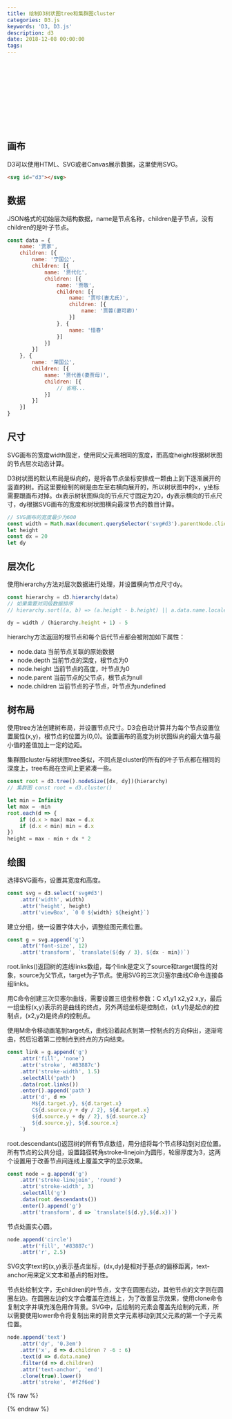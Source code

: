 ```yaml
---
title: 绘制D3树状图tree和集群图cluster
categories: D3.js
keywords: 'D3, D3.js'
description: d3
date: 2018-12-08 00:00:00
tags:
---
```


<div class="scrollable-wrapper"><svg id="d3"></svg></div>

## 画布

D3可以使用HTML、SVG或者Canvas展示数据，这里使用SVG。

``` HTML
<svg id="d3"></svg>
```

## 数据

JSON格式的初始层次结构数据，name是节点名称，children是子节点，没有children的是叶子节点。

``` JavaScript
const data = {
    name: '贾家',
    children: [{
        name: '宁国公',
        children: [{
            name: '贾代化',
            children: [{
                name: '贾敬',
                children: [{
                    name: '贾珍(妻尤氏)',
                    children: [{
                        name: '贾蓉(妻可卿)'
                    }]
                }, {
                    name: '惜春'
                }]
            }]
        }]
    }, {
        name: '荣国公',
        children: [{
            name: '贾代善(妻贾母)',
            children: [{
                // 省略...
            }]
        }]
    }]
}
```

## 尺寸

SVG画布的宽度width固定，使用同父元素相同的宽度，而高度height根据树状图的节点层次动态计算。

D3树状图的默认布局是纵向的，是将各节点坐标安排成一颗由上到下逐渐展开的竖直的树。而这里要绘制的树是由左至右横向展开的，所以树状图中的x，y坐标需要跟画布对掉。dx表示树状图纵向的节点尺寸固定为20，dy表示横向的节点尺寸，dy根据SVG画布的宽度和树状图横向最深节点的数目计算。

``` JavaScript
// SVG画布的宽度最少为600
const width = Math.max(document.querySelector('svg#d3').parentNode.clientWidth, 600)
let height
const dx = 20
let dy
```

## 层次化

使用hierarchy方法对层次数据进行处理，并设置横向节点尺寸dy。

``` JavaScript
const hierarchy = d3.hierarchy(data)
// 如果需要对同级数据排序
// hierarchy.sort((a, b) => (a.height - b.height) || a.data.name.localeCompare(b.data.name))

dy = width / (hierarchy.height + 1) - 5
```

hierarchy方法返回的根节点和每个后代节点都会被附加如下属性：

- node.data 当前节点关联的原始数据
- node.depth 当前节点的深度，根节点为0
- node.height 当前节点的高度，叶节点为0
- node.parent 当前节点的父节点，根节点为null
- node.children 当前节点的子节点，叶节点为undefined

## 树布局

使用tree方法创建树布局，并设置节点尺寸。D3会自动计算并为每个节点设置位置属性(x,y)，根节点的位置为(0,0)。设置画布的高度为树状图纵向的最大值与最小值的差值加上一定的边距。

集群图cluster与树状图tree类似，不同点是cluster的所有的叶子节点都在相同的深度上，tree布局在空间上更紧凑一些。

``` JavaScript
const root = d3.tree().nodeSize([dx, dy])(hierarchy)
// 集群图 const root = d3.cluster()

let min = Infinity
let max = -min
root.each(d => {
    if (d.x > max) max = d.x
    if (d.x < min) min = d.x
})
height = max - min + dx * 2
```

## 绘图

选择SVG画布，设置其宽度和高度。

``` JavaScript
const svg = d3.select('svg#d3')
    .attr('width', width)
    .attr('height', height)
    .attr('viewBox', `0 0 ${width} ${height}`)
```

建立分组，统一设置字体大小，调整绘图元素位置。

``` JavaScript
const g = svg.append('g')
    .attr('font-size', 12)
    .attr('transform', `translate(${dy / 3}, ${dx - min})`)
```

root.links()返回树的连线links数组，每个link是定义了source和target属性的对象，source为父节点，target为子节点。使用SVG的三次贝塞尔曲线C命令连接各组links。

用C命令创建三次贝塞尔曲线，需要设置三组坐标参数：C x1,y1 x2,y2 x,y，最后一组坐标(x,y)表示的是曲线的终点，另外两组坐标是控制点，(x1,y1)是起点的控制点，(x2,y2)是终点的控制点。

使用M命令移动画笔到target点，曲线沿着起点到第一控制点的方向伸出，逐渐弯曲，然后沿着第二控制点到终点的方向结束。

``` JavaScript
const link = g.append('g')
    .attr('fill', 'none')
    .attr('stroke', '#83887c')
    .attr('stroke-width', 1.5)
    .selectAll('path')
    .data(root.links())
    .enter().append('path')
    .attr('d', d => `
        M${d.target.y}, ${d.target.x}
        C${d.source.y + dy / 2}, ${d.target.x}
        ${d.source.y + dy / 2}, ${d.source.x}
        ${d.source.y}, ${d.source.x}
    `)
```

root.descendants()返回树的所有节点数组，用分组将每个节点移动到对应位置。所有节点的公共分组，设置路径转角stroke-linejoin为圆形，轮廓厚度为3，这两个设置用于改善节点间连线上覆盖文字的显示效果。

``` JavaScript
const node = g.append('g')
    .attr('stroke-linejoin', 'round')
    .attr('stroke-width', 3)
    .selectAll('g')
    .data(root.descendants())
    .enter().append('g')
    .attr('transform', d => `translate(${d.y},${d.x})`)
```

节点处画实心圆。

``` JavaScript
node.append('circle')
    .attr('fill', '#83887c')
    .attr('r', 2.5)
```

SVG文字text的(x,y)表示基点坐标，(dx,dy)是相对于基点的偏移距离，text-anchor用来定义文本和基点的相对性。

节点处绘制文字，无children的叶节点，文字在圆圈右边，其他节点的文字则在圆圈左边。在圆圈左边的文字会覆盖在连线上，为了改善显示效果，使用clone命令复制文字并填充浅色用作背景。SVG中，后绘制的元素会覆盖先绘制的元素，所以需要使用lower命令将复制出来的背景文字元素移动到其父元素的第一个子元素位置。

``` JavaScript
node.append('text')
    .attr('dy', '0.3em')
    .attr('x', d => d.children ? -6 : 6)
    .text(d => d.data.name)
    .filter(d => d.children)
    .attr('text-anchor', 'end')
    .clone(true).lower()
    .attr('stroke', '#f2f6ed')
```


{% raw %}
<script src='/scripts/d3.v5.min.js'></script>
<script>
const data = {
    name: '贾家',
    children: [{
        name: '宁国公',
        children: [{
            name: '贾代化',
            children: [{
                name: '贾敬',
                children: [{
                    name: '贾珍(妻尤氏)',
                    children: [{
                        name: '贾蓉(妻可卿)'
                    }]
                }, {
                    name: '惜春'
                }]
            }]
        }]
    }, {
        name: '荣国公',
        children: [{
            name: '贾代善(妻贾母)',
            children: [{
                name: '贾赦(妻邢夫人)',
                children: [{
                    name: '贾琏(妻王熙凤)',
                    children: [{
                        name: '巧姐'
                    }]
                }, {
                    name: '迎春'
                }, {
                    name: '贾琮'
                }]
            }, {
                name: '贾政(妻王夫人)',
                children: [{
                    name: '贾珠(妻李纨)',
                    children: [{
                        name: '贾兰'
                    }]
                }, {
                    name: '元春'
                }, {
                    name: '宝玉'
                }, {
                    name: '贾环'
                }, {
                    name: '探春'
                }]
            }]
        }]
    }]
}

const width = Math.max(document.querySelector('svg#d3').parentNode.clientWidth, 600)
let height
const dx = 20
let dy

const hierarchy = d3.hierarchy(data)
// hierarchy.sort((a, b) => (a.height - b.height) || a.data.name.localeCompare(b.data.name))

dy = width / (hierarchy.height + 1) - 5

const root = d3.tree().nodeSize([dx, dy])(hierarchy)
// const root = d3.cluster()

let min = Infinity
let max = -min
root.each(d => {
    if (d.x > max) max = d.x
    if (d.x < min) min = d.x
})
height = max - min + dx * 2

const svg = d3.select('svg#d3')
    .attr('width', width)
    .attr('height', height)
    .attr('viewBox', `0 0 ${width} ${height}`)

const g = svg.append('g')
    .attr('font-size', 12)
    .attr('transform', `translate(${dy / 3}, ${dx - min})`)

const link = g.append('g')
    .attr('fill', 'none')
    .attr('stroke', '#83887c')
    .attr('stroke-width', 1.5)
    .selectAll('path')
    .data(root.links())
    .enter().append('path')
    .attr('d', d => `
        M${d.target.y}, ${d.target.x}
        C${d.source.y + dy / 2}, ${d.target.x}
        ${d.source.y + dy / 2}, ${d.source.x}
        ${d.source.y}, ${d.source.x}
    `)

const node = g.append('g')
    .attr('stroke-linejoin', 'round')
    .attr('stroke-width', 3)
    .selectAll('g')
    .data(root.descendants())
    .enter().append('g')
    .attr('transform', d => `translate(${d.y},${d.x})`)

node.append('circle')
    .attr('fill', '#83887c')
    .attr('r', 2.5)

node.append('text')
    .attr('dy', '0.3em')
    .attr('x', d => d.children ? -6 : 6)
    .text(d => d.data.name)
    .filter(d => d.children)
    .attr('text-anchor', 'end')
    .clone(true).lower()
    .attr('stroke', '#f2f6ed')
</script>
{% endraw %}
